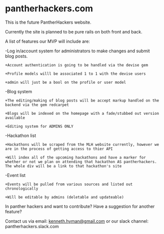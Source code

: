 pantherhackers.com
==========================================
This is the future PantherHackers website.

Currently the site is planned to be pure rails on both front and back.

A list of features our MVP will include are:


-Log in/account system for administrators to make changes and submit blog posts.
    
    +Account authentication is going to be handled via the devise gem
    
    +Profile models willl be associated 1 to 1 with the devise users
    
    +admin will just be a bool on the profile or user model

-Blog system
    
    +The editing/making of blog posts will be accept markup handled on the backend via the gem redcarpet
    
    +Blogs will be indexed on the homepage with a fade/stubbed out version available
    
    +Editing system for ADMINS ONLY
    
-Hackathon list
    
    +Hackathons will be scraped from the MLH website currently, however we are in the process of getting access to thier API
    
    +Will index all of the upcoming hackathons and have a marker for whether or not we plan on attending that hackathon AS pantherhackers. The whole div will be a link to that hackathon's site
    
-Event list
    
    +Events will be pulled from various sources and listed out chronologically
    
    +Will be editable by admins (deletable and updateable)




In panther hackers and want to contribute? Have a suggestion for another feature?

Contact us via email: kenneth.hyman@gmail.com or our slack channel: pantherhackers.slack.com
